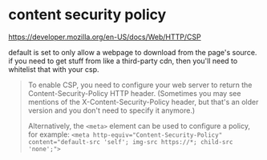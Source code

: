 # content security policy
https://developer.mozilla.org/en-US/docs/Web/HTTP/CSP

default is set to only allow a webpage to download from the page's source. if you need to get stuff from like a third-party cdn, then you'll need to whitelist that with your csp.

>To enable CSP, you need to configure your web server to return the Content-Security-Policy HTTP header. (Sometimes you may see mentions of the X-Content-Security-Policy header, but that's an older version and you don't need to specify it anymore.)
>
> Alternatively, the `<meta>` element can be used to configure a policy, for example: `<meta http-equiv="Content-Security-Policy" content="default-src 'self'; img-src https://*; child-src 'none';">`
